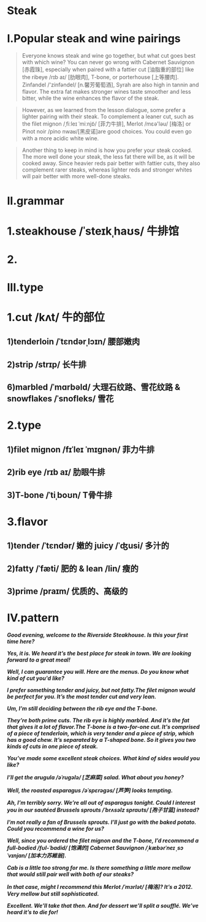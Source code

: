 # Steak
# I.Popular steak and wine pairings
> Everyone knows steak and wine go together, but what cut goes best with which wine? You can never go wrong with Cabernet Sauvignon [赤霞珠], especially when paired with a fattier cut [油脂重的部位] like the ribeye /rɪb aɪ/ [肋眼肉], T-bone, or porterhouse [上等腰肉]. Zinfandel /'zinfəndel/ [n.馨芳葡萄酒], Syrah are also high in tannin and flavor. The extra fat makes stronger wines taste smoother and less bitter, while the wine enhances the flavor of the steak.

> However, as we learned from the lesson dialogue, some prefer a lighter pairing with their steak. To complement a leaner cut, such as the filet mignon /ˌfiːleɪ ˈmiːnjɒ̃/ [菲力牛排], Merlot /mεə'ləu/ [梅洛] or Pinot noir /pino nwaʁ/[黑皮诺]are good choices. You could even go with a more acidic white wine.

> Another thing to keep in mind is how you prefer your steak cooked. The more well done your steak, the less fat there will be, as it will be cooked away. Since heavier reds pair better with fattier cuts, they also complement rarer steaks, whereas lighter reds and stronger whites will pair better with more well-done steaks.

# II.grammar
# 1.steakhouse /ˈsteɪkˌhaʊs/ 牛排馆

# 2.


# III.type
# 1.cut /kʌt/ 牛的部位
## 1)tenderloin /ˈtɛndərˌlɔɪn/ 腰部嫩肉

## 2)strip /strɪp/ 长牛排

## 6)marbled /ˈmɑrbəld/ 大理石纹路、雪花纹路 & snowflakes /ˈsnofleks/ 雪花

# 2.type
## 1)filet mignon /fɪˈleɪ ˈmɪgnən/ 菲力牛排

## 2)rib eye /rɪb aɪ/ 肋眼牛排 

## 3)T-bone /ˈtiˌboʊn/ T骨牛排

# 3.flavor
## 1)tender /ˈtɛndər/ 嫩的 juicy /ˈʤusi/ 多汁的 

## 2)fatty /ˈfæti/ 肥的 & lean /lin/ 瘦的

## 3)prime /praɪm/ 优质的、高级的




# IV.pattern
***Good evening, welcome to the Riverside Steakhouse. Is this your first time here?***

***Yes, it is. We heard it’s the best place for steak in town. We are looking forward to a great meal!***

***Well, I can guarantee you will. Here are the menus. Do you know what kind of cut you'd like?***

***I prefer something tender and juicy, but not fatty.The filet mignon would be perfect for you. It’s the most tender cut and very lean.***

***Um, I’m still deciding between the rib eye and the T-bone.***

***They’re both prime cuts. The rib eye is highly marbled. And it’s the fat that gives it a lot of flavor.The T-bone is a two-for-one cut. It's comprised of a piece of tenderloin, which is very tender and a piece of strip, which has a good chew. It’s separated by a T-shaped bone. So it gives you two kinds of cuts in one piece of steak.***

***You’ve made some excellent steak choices. What kind of sides would you like?***

***I’ll get the arugula /əˈruɡələ/ [芝麻菜] salad. What about you honey?***

***Well, the roasted asparagus  /əˈspɛrəgəs/ [芦笋] looks tempting.***

***Ah, I’m terribly sorry. We’re all out of asparagus tonight. Could I interest you in our sautéed Brussels sprouts /ˈbrʌsəlz spraʊts/ [孢子甘蓝] instead?***

***I’m not really a fan of Brussels sprouts. I’ll just go with the baked potato. Could you recommend a wine for us?***

***Well, since you ordered the filet mignon and the T-bone, I’d recommend a full-bodied /fʊl-ˈbɑdid/ [饱满的] Cabernet Sauvignon /ˌkæbərˈneɪ ˌsɔˈvɪnjɑn/ [加本力苏維翁].***

***Cab is a little too strong for me. Is there something a little more mellow that would still pair well with both of our steaks?***

***In that case, might I recommend this Merlot /ˈmɜrlət/ [梅洛]? It’s a 2012. Very mellow but still sophisticated.***

***Excellent. We’ll take that then. And for dessert we’ll split a soufflé. We’ve heard it’s to die for!***

